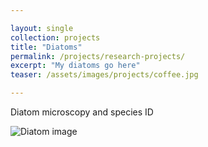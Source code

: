 ```yaml
---

layout: single
collection: projects
title: "Diatoms"
permalink: /projects/research-projects/
excerpt: "My diatoms go here"
teaser: /assets/images/projects/coffee.jpg

---
```


Diatom microscopy and species ID

![Diatom image](/assets/images/coffee.jpg)
